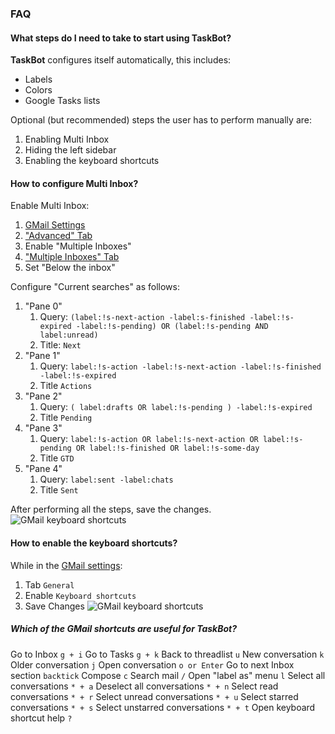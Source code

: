 ### FAQ
#### What steps do I need to take to start using TaskBot?
**TaskBot** configures itself automatically, this includes:
* Labels
* Colors
* Google Tasks lists

Optional (but recommended) steps the user has to perform manually are:
1. Enabling Multi Inbox
2. Hiding the left sidebar
3. Enabling the keyboard shortcuts

#### How to configure Multi Inbox?
Enable Multi Inbox:
1.  [GMail Settings](https://mail.google.com/mail/u/0/#settings/general)
2.  ["Advanced" Tab](https://mail.google.com/mail/u/0/#settings/labs)
3.  Enable "Multiple Inboxes"
4.  ["Multiple Inboxes" Tab](https://mail.google.com/mail/u/0/#settings/lighttlist)
5.  Set "Below the inbox"

Configure "Current searches" as follows:

1. "Pane 0"
	1. Query: `(label:!s-next-action -label:s-finished -label:!s-expired -label:!s-pending) OR (label:!s-pending AND label:unread)`
	2. Title: `Next`
1.  "Pane 1" 
	1. Query: `label:!s-action -label:!s-next-action -label:!s-finished -label:!s-expired`
	2. Title `Actions`
1. "Pane 2"
	1. Query: `( label:drafts OR label:!s-pending ) -label:!s-expired`
	1. Title `Pending`
1.  "Pane 3"
	1. Query: `label:!s-action OR label:!s-next-action OR label:!s-pending OR label:!s-finished OR label:!s-some-day`
	1. Title `GTD`
1.  "Pane 4"
	1. Query: `label:sent -label:chats`
	2. Title `Sent`

After performing all the steps, save the changes.
![GMail keyboard shortcuts](/static/images/gmail-multi-inbox.png)

#### How to enable the keyboard shortcuts?
While in the [GMail settings](https://mail.google.com/mail/u/0/#settings/general):
1. Tab `General`
2. Enable `Keyboard shortcuts`
3. Save Changes
![GMail keyboard shortcuts](/static/images/gmail-keyboard.png)
##### Which of the GMail shortcuts are useful for TaskBot?
Go to Inbox `g + i`
Go to Tasks `g + k`
Back to threadlist `u`
New conversation `k`
Older conversation `j`
Open conversation `o or Enter`
Go to next Inbox section `backtick`
Compose `c`
Search mail `/`
Open "label as" menu `l`
Select all conversations `* + a`
Deselect all conversations `* + n`
Select read conversations `* + r`
Select unread conversations `* + u`
Select starred conversations `* + s`
Select unstarred conversations `* + t`
Open keyboard shortcut help `?`
<!--stackedit_data:
eyJoaXN0b3J5IjpbLTE2MjgzNTI1MTcsMjAyMjU4OTQxMiwxNj
E0MjM1NDMwLDExODU0MjE1MDJdfQ==
-->